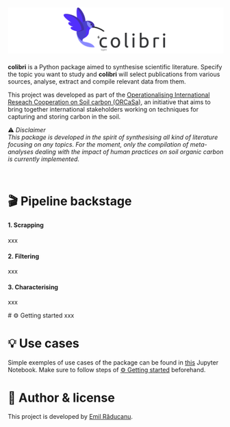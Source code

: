 ![Logo](./logos/banner_colibri.png)
---
**colibri** is a Python package aimed to synthesise scientific literature. Specify the topic you want to study and **colibri** will select publications from various sources, analyse, extract and compile relevant data from them.

This project was developed as part of the [Operationalising International Reseach Cooperation on Soil carbon (ORCaSa)](https://irc-orcasa.eu/), an initiative that aims to bring together international stakeholders working on techniques for capturing and storing carbon in the soil.

:warning: *Disclaimer* <br/>
*This package is developed in the spirit of synthesising all kind of literature focusing on any topics. For the moment, only the compilation of meta-analyses dealing with the impact of human practices on soil organic carbon is currently implemented.*

<br/>

# 🎬 Pipeline backstage
#### 1. Scrapping
xxx

#### 2. Filtering
xxx

#### 3. Characterising
xxx

<a name="get_start">
# ⚙️ Getting started
xxx
</a>

# 💡 Use cases
Simple exemples of use cases of the package can be found in [this](use_cases.ipynb) Jupyter Notebook. Make sure to follow steps of [⚙️ Getting started](#get_start) beforehand.

# 📜 Author & license
This project is developed by [Emil Răducanu](https://github.com/emilraducanu).